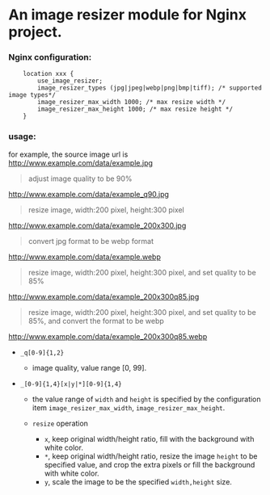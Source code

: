 # An image resizer module for Nginx project.

### Nginx configuration:

```
    location xxx {
        use_image_resizer;
        image_resizer_types (jpg|jpeg|webp|png|bmp|tiff); /* supported image types*/
        image_resizer_max_width 1000; /* max resize width */
        image_resizer_max_height 1000; /* max resize height */
    }
```

### usage:
for example, the source image url is http://www.example.com/data/example.jpg

> adjust image quality to be 90%

http://www.example.com/data/example_q90.jpg

> resize image, width:200 pixel, height:300 pixel

http://www.example.com/data/example_200x300.jpg 

> convert jpg format to be webp format

http://www.example.com/data/example.webp 

> resize image, width:200 pixel, height:300 pixel, and set quality to be 85%

http://www.example.com/data/example_200x300q85.jpg 

> resize image, width:200 pixel, height:300 pixel, and set quality to be 85%, and convert the format to be webp

http://www.example.com/data/example_200x300q85.webp 

- `_q[0-9]{1,2}`
    - image quality, value range [0, 99].

- `_[0-9]{1,4}[x|y|*][0-9]{1,4}`
     - the value range of `width` and `height` is specified by the configuration item `image_resizer_max_width`, `image_resizer_max_height`.

     - `resize` operation
        - `x`, keep original width/height ratio, fill with the background with white color.
        - `*`, keep original width/height ratio, resize the image `height` to be specified value, and crop the extra pixels or fill the background with white color.
        - `y`, scale the image to be the specified `width,height` size.
